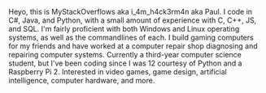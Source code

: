 Heyo, this is MyStackOverflows aka i_4m_h4ck3rm4n aka Paul.
I code in C#, Java, and Python, with a small amount of experience with C, C++, JS, and SQL. I'm fairly proficient with both Windows and Linux operating systems, as well as the commandlines of each. I build gaming computers for my friends and have worked at a computer repair shop diagnosing and repairing computer systems.
Currently a third-year computer science student, but I've been coding since I was 12 courtesy of Python and a Raspberry Pi 2. Interested in video games, game design, artificial intelligence, computer hardware, and more.
